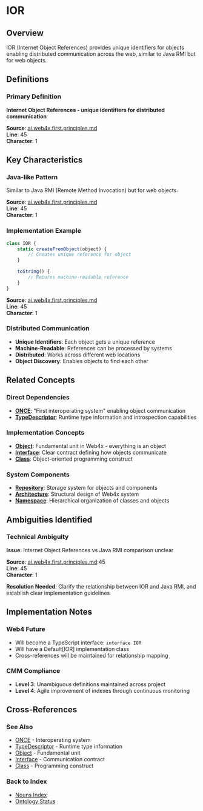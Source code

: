 # IOR

## Overview
IOR (Internet Object References) provides unique identifiers for objects enabling distributed communication across the web, similar to Java RMI but for web objects.

## Definitions

### Primary Definition
**Internet Object References - unique identifiers for distributed communication**

**Source**: [ai.web4x.first.principles.md](../../md-wiki/ai.web4x.first.principles.md#2-internet-object-references-ior)  
**Line**: 45  
**Character**: 1

## Key Characteristics

### Java-like Pattern
Similar to Java RMI (Remote Method Invocation) but for web objects.

**Source**: [ai.web4x.first.principles.md](../../md-wiki/ai.web4x.first.principles.md#2-internet-object-references-ior)  
**Line**: 45  
**Character**: 1

### Implementation Example
```javascript
class IOR {
    static createFromObject(object) {
        // Creates unique reference for object
    }
    
    toString() {
        // Returns machine-readable reference
    }
}
```

**Source**: [ai.web4x.first.principles.md](../../md-wiki/ai.web4x.first.principles.md#2-internet-object-references-ior)  
**Line**: 45  
**Character**: 1

### Distributed Communication
- **Unique Identifiers**: Each object gets a unique reference
- **Machine-Readable**: References can be processed by systems
- **Distributed**: Works across different web locations
- **Object Discovery**: Enables objects to find each other

## Related Concepts

### Direct Dependencies
- **[ONCE](#once)**: "First interoperating system" enabling object communication
- **[TypeDescriptor](#typedescriptor)**: Runtime type information and introspection capabilities

### Implementation Concepts
- **[Object](#object)**: Fundamental unit in Web4x - everything is an object
- **[Interface](#interface)**: Clear contract defining how objects communicate
- **[Class](#class)**: Object-oriented programming construct

### System Components
- **[Repository](#repository)**: Storage system for objects and components
- **[Architecture](#architecture)**: Structural design of Web4x system
- **[Namespace](#namespace)**: Hierarchical organization of classes and objects

## Ambiguities Identified

### Technical Ambiguity
**Issue**: Internet Object References vs Java RMI comparison unclear

**Source**: [ai.web4x.first.principles.md](../../md-wiki/ai.web4x.first.principles.md#2-internet-object-references-ior):45  
**Line**: 45  
**Character**: 1

**Resolution Needed**: Clarify the relationship between IOR and Java RMI, and establish clear implementation guidelines

## Implementation Notes

### Web4 Future
- Will become a TypeScript interface: `interface IOR`
- Will have a Default[IOR] implementation class
- Cross-references will be maintained for relationship mapping

### CMM Compliance
- **Level 3**: Unambiguous definitions maintained across project
- **Level 4**: Agile improvement of indexes through continuous monitoring

## Cross-References

### See Also
- [ONCE](./ONCE.md) - Interoperating system
- [TypeDescriptor](./TypeDescriptor.md) - Runtime type information
- [Object](./Object.md) - Fundamental unit
- [Interface](./Interface.md) - Communication contract
- [Class](./Class.md) - Programming construct

### Back to Index
- [Nouns Index](../../Ontology.md/nouns.index.md)
- [Ontology Status](../../Ontology.md/ontology.status.md)

